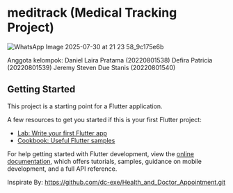 # meditrack (Medical Tracking Project)
![WhatsApp Image 2025-07-30 at 21 23 58_9c175e6b](https://github.com/user-attachments/assets/7a8a774f-510b-4799-9231-990dbc884b58)

Anggota kelompok:
Daniel Laira Pratama (20220801538)
Defira Patricia (20220801539)
Jeremy Steven Due Stanis (20220801540)

## Getting Started

This project is a starting point for a Flutter application.

A few resources to get you started if this is your first Flutter project:

- [Lab: Write your first Flutter app](https://docs.flutter.dev/get-started/codelab)
- [Cookbook: Useful Flutter samples](https://docs.flutter.dev/cookbook)

For help getting started with Flutter development, view the
[online documentation](https://docs.flutter.dev/), which offers tutorials,
samples, guidance on mobile development, and a full API reference.

Inspirate By:
https://github.com/dc-exe/Health_and_Doctor_Appointment.git
